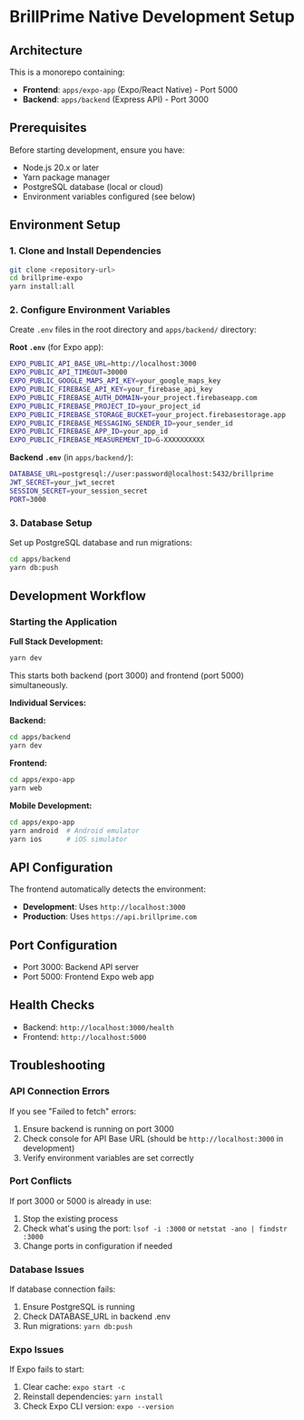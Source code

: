 # BrillPrime Native Development Setup

## Architecture

This is a monorepo containing:
- **Frontend**: `apps/expo-app` (Expo/React Native) - Port 5000
- **Backend**: `apps/backend` (Express API) - Port 3000

## Prerequisites

Before starting development, ensure you have:
- Node.js 20.x or later
- Yarn package manager
- PostgreSQL database (local or cloud)
- Environment variables configured (see below)

## Environment Setup

### 1. Clone and Install Dependencies
```bash
git clone <repository-url>
cd brillprime-expo
yarn install:all
```

### 2. Configure Environment Variables

Create `.env` files in the root directory and `apps/backend/` directory:

**Root `.env`** (for Expo app):
```bash
EXPO_PUBLIC_API_BASE_URL=http://localhost:3000
EXPO_PUBLIC_API_TIMEOUT=30000
EXPO_PUBLIC_GOOGLE_MAPS_API_KEY=your_google_maps_key
EXPO_PUBLIC_FIREBASE_API_KEY=your_firebase_api_key
EXPO_PUBLIC_FIREBASE_AUTH_DOMAIN=your_project.firebaseapp.com
EXPO_PUBLIC_FIREBASE_PROJECT_ID=your_project_id
EXPO_PUBLIC_FIREBASE_STORAGE_BUCKET=your_project.firebasestorage.app
EXPO_PUBLIC_FIREBASE_MESSAGING_SENDER_ID=your_sender_id
EXPO_PUBLIC_FIREBASE_APP_ID=your_app_id
EXPO_PUBLIC_FIREBASE_MEASUREMENT_ID=G-XXXXXXXXXX
```

**Backend `.env`** (in `apps/backend/`):
```bash
DATABASE_URL=postgresql://user:password@localhost:5432/brillprime
JWT_SECRET=your_jwt_secret
SESSION_SECRET=your_session_secret
PORT=3000
```

### 3. Database Setup

Set up PostgreSQL database and run migrations:
```bash
cd apps/backend
yarn db:push
```

## Development Workflow

### Starting the Application

**Full Stack Development:**
```bash
yarn dev
```
This starts both backend (port 3000) and frontend (port 5000) simultaneously.

**Individual Services:**

**Backend:**
```bash
cd apps/backend
yarn dev
```

**Frontend:**
```bash
cd apps/expo-app
yarn web
```

**Mobile Development:**
```bash
cd apps/expo-app
yarn android  # Android emulator
yarn ios      # iOS simulator
```

## API Configuration

The frontend automatically detects the environment:
- **Development**: Uses `http://localhost:3000`
- **Production**: Uses `https://api.brillprime.com`

## Port Configuration

- Port 3000: Backend API server
- Port 5000: Frontend Expo web app

## Health Checks

- Backend: `http://localhost:3000/health`
- Frontend: `http://localhost:5000`

## Troubleshooting

### API Connection Errors

If you see "Failed to fetch" errors:
1. Ensure backend is running on port 3000
2. Check console for API Base URL (should be `http://localhost:3000` in development)
3. Verify environment variables are set correctly

### Port Conflicts

If port 3000 or 5000 is already in use:
1. Stop the existing process
2. Check what's using the port: `lsof -i :3000` or `netstat -ano | findstr :3000`
3. Change ports in configuration if needed

### Database Issues

If database connection fails:
1. Ensure PostgreSQL is running
2. Check DATABASE_URL in backend .env
3. Run migrations: `yarn db:push`

### Expo Issues

If Expo fails to start:
1. Clear cache: `expo start -c`
2. Reinstall dependencies: `yarn install`
3. Check Expo CLI version: `expo --version`
